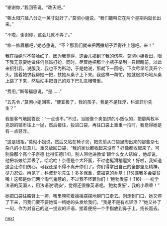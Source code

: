 
“谢谢你，”我回答说，“改天吧。”

“朝太阳穴延八分之一英寸就好了，”莫彻小姐说，“我们能叫它在两个星期内就长出来。”

“不啦，谢谢你，这会儿就不弄了。”

“修一修眉梢吧，”她怂恿说，“不？那我们就来把两撇胡子弄得往上翘吧。来！”

我在拒绝时不禁脸红了，因为我觉得，这会儿揭到了我的伤疤。莫彻小姐看出，眼下我无意要她做任何修饰打扮，同时，尽管她把那个小瓶子举到一只眼睛前，以此来招引我，说服我，我也不为所动，于是她说，那就下一回吧，下次尽早给我开个头。接着她求我帮她一把，扶她从桌子上下来。我这样一帮忙，她就很灵巧地从桌上跳了下来，然后动手把自己的双下巴扎进帽带里。

“费用，”斯蒂福思说，“是……”

“五先令，”莫彻小姐回答，“便宜极了，我的孩子。我是不是轻浮，科波菲尔先生？”

我挺客气地回答说：“一点也不。”不过，当她像个卖馅饼的小贩似的，把那两枚半克朗的辅币往上一抛，然后接住，投进口袋，再往口袋上重重一拍时，我觉得她是有一点轻浮。

“这是钱柜，”莫彻小姐说，然后又站在椅子旁，把先前从口袋里掏出来的那些杂七杂八的小玩意儿，重又放回口袋，“我的家伙都收起来没有？好像都收起来了。可别像那个高个子奈德·比得伍德[14]，别人带他进教堂‘跟什么女人结婚’，他却说，他把新娘给弄丢了。哈哈哈！奈德是个大坏蛋，不过也挺滑稽逗笑！好啦，我知道这会让你们伤心，可我还是不得不离开你们了。你们得拿出自己的全部坚忍精神，尽力忍受。再见了，科波菲尔先生！多多保重，诺福克的乔基！[15]瞧我多会耍贫嘴！这都是你们两个淘气鬼惹的，不过我不怪罪你们！‘鲍勃发誓！’[16]——初学法语的英国人，用法语说‘晚安’，觉得还很像英语呢。‘鲍勃发誓’，我的小乖乖！”

她把口袋往胳臂上一挎，嘴里唠叨着摇摇摆摆地朝门口走去。刚走到门口，她又停了下来，问我们要不要她留一绺她的头发给我们。“我是不是有点轻浮？”她又补了一句，作为对自己的这一提议的评语，接着便把一个手指放到鼻子上，扬长而去。

[next](page302)